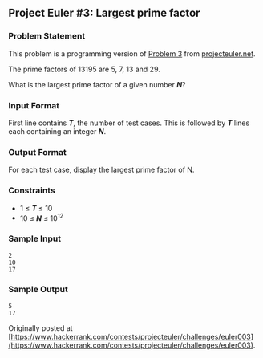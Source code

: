## Project Euler #3: Largest prime factor

### Problem Statement

This problem is a programming version of [Problem 3](https://projecteuler.net/problem=3) from [projecteuler.net](https://projecteuler.net/).

The prime factors of 13195 are 5, 7, 13 and 29.

What is the largest prime factor of a given number ***N***?

### Input Format

First line contains ***T***, the number of test cases. This is followed by ***T***
lines each containing an integer ***N***.

### Output Format

For each test case, display the largest prime factor of N.

### Constraints

* 1 ≤ ***T*** ≤ 10
* 10 ≤ ***N*** ≤ 10<sup>12</sup>

### Sample Input

    2
    10
    17

### Sample Output

    5
    17

Originally posted at [https://www.hackerrank.com/contests/projecteuler/challenges/euler003](https://www.hackerrank.com/contests/projecteuler/challenges/euler003).
